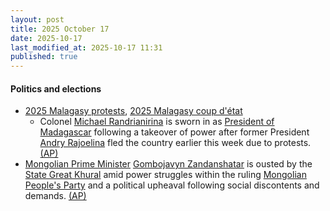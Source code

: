 ```yaml
---
layout: post
title: 2025 October 17
date: 2025-10-17
last_modified_at: 2025-10-17 11:31
published: true
---
```



#### Politics and elections

* [2025 Malagasy protests](https://en.wikipedia.org/wiki/2025_Malagasy_protests "2025 Malagasy protests"), [2025 Malagasy coup d'état](https://en.wikipedia.org/wiki/2025_Malagasy_coup_d%27%C3%A9tat "2025 Malagasy coup d'état")
  * Colonel [Michael Randrianirina](https://en.wikipedia.org/wiki/Michael_Randrianirina "Michael Randrianirina") is sworn in as [President of Madagascar](https://en.wikipedia.org/wiki/President_of_Madagascar "President of Madagascar") following a takeover of power after former President [Andry Rajoelina](https://en.wikipedia.org/wiki/Andry_Rajoelina "Andry Rajoelina") fled the country earlier this week due to protests. [(AP)](https://apnews.com/article/madagascar-coup-president-oath-randrianirina-a484f9233876ef559af0c2e3029f1f7a)
* [Mongolian Prime Minister](https://en.wikipedia.org/wiki/Prime_Minister_of_Mongolia "Prime Minister of Mongolia") [Gombojavyn Zandanshatar](https://en.wikipedia.org/wiki/Gombojavyn_Zandanshatar "Gombojavyn Zandanshatar") is ousted by the [State Great Khural](https://en.wikipedia.org/wiki/State_Great_Khural "State Great Khural") amid power struggles within the ruling [Mongolian People's Party](https://en.wikipedia.org/wiki/Mongolian_People%27s_Party "Mongolian People's Party") and a political upheaval following social discontents and demands. [(AP)](https://apnews.com/article/mongolia-prime-minister-zandanshatar-dismissed-3ec6b5fc3c8735d6a0a167aced81ba03)
